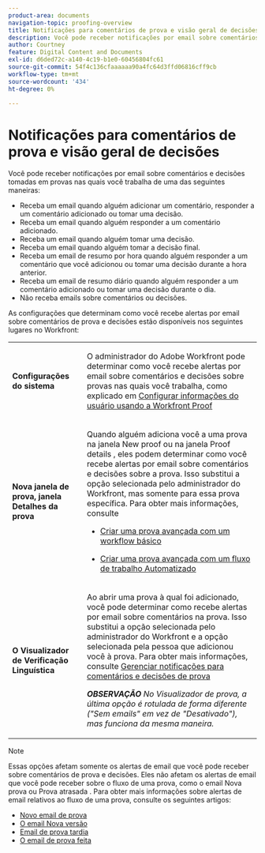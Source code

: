 ```yaml
---
product-area: documents
navigation-topic: proofing-overview
title: Notificações para comentários de prova e visão geral de decisões
description: Você pode receber notificações por email sobre comentários e decisões tomadas em provas nas quais você trabalha de uma das seguintes maneiras - EDITE-ME.
author: Courtney
feature: Digital Content and Documents
exl-id: d6ded72c-a140-4c19-b1e0-60456804fc61
source-git-commit: 54f4c136cfaaaaaa90a4fc64d3ffd06816cff9cb
workflow-type: tm+mt
source-wordcount: '434'
ht-degree: 0%

---
```


# Notificações para comentários de prova e visão geral de decisões

Você pode receber notificações por email sobre comentários e decisões tomadas em provas nas quais você trabalha de uma das seguintes maneiras:

* Receba um email quando alguém adicionar um comentário, responder a um comentário adicionado ou tomar uma decisão.
* Receba um email quando alguém responder a um comentário adicionado.
* Receba um email quando alguém tomar uma decisão.
* Receba um email quando alguém tomar a decisão final.
* Receba um email de resumo por hora quando alguém responder a um comentário que você adicionou ou tomar uma decisão durante a hora anterior.
* Receba um email de resumo diário quando alguém responder a um comentário adicionado ou tomar uma decisão durante o dia.
* Não receba emails sobre comentários ou decisões.

As configurações que determinam como você recebe alertas por email sobre comentários de prova e decisões estão disponíveis nos seguintes lugares no Workfront:

<table cellpadding="10" cellspacing="0"> 
 <tbody> 
  <tr> 
   <td role="rowheader"> <p><span class="wysiwyg-font-size-medium"><strong>Configurações do sistema</strong></span> </p> </td> 
   <td> <p><span class="wysiwyg-font-size-medium">O administrador do Adobe Workfront pode determinar como você recebe alertas por email sobre comentários e decisões sobre provas nas quais você trabalha, como explicado em <a href="../../../workfront-proof/wp-mnguserscontacts/users/configure-user-info.md" class="MCXref xref">Configurar informações do usuário usando a Workfront Proof</a></span> </p> </td> 
  </tr> 
  <tr> 
   <td role="rowheader"> <p><span class="wysiwyg-font-size-medium"><strong>Nova janela de prova, janela Detalhes da prova</strong></span> </p> </td> 
   <td> <p><span class="wysiwyg-font-size-medium">Quando alguém adiciona você a uma prova na janela New proof ou na janela Proof details , eles podem determinar como você recebe alertas por email sobre comentários e decisões sobre a prova. Isso substitui a opção selecionada pelo administrador do Workfront, mas somente para essa prova específica. Para obter mais informações, consulte</span> </p> 
    <ul> 
     <li> <p><a href="../../../review-and-approve-work/proofing/creating-proofs-within-workfront/configure-basic-proof-workflow.md" class="MCXref xref">Criar uma prova avançada com um workflow básico</a> </p> </li> 
     <li> <p><a href="../../../review-and-approve-work/proofing/creating-proofs-within-workfront/create-automated-proof-workflow.md" class="MCXref xref">Criar uma prova avançada com um fluxo de trabalho Automatizado</a> </p> </li> 
    </ul> </td> 
  </tr> 
  <tr> 
   <td role="rowheader"> <p><span class="wysiwyg-font-size-medium"><strong>O Visualizador de Verificação Linguística</strong></span> </p> </td> 
   <td> <p><span class="wysiwyg-font-size-medium">Ao abrir uma prova à qual foi adicionado, você pode determinar como recebe alertas por email sobre comentários na prova. Isso substitui a opção selecionada pelo administrador do Workfront e a opção selecionada pela pessoa que adicionou você à prova. Para obter mais informações, consulte <a href="../../../review-and-approve-work/proofing/reviewing-proofs-within-workfront/manage-notifications-for-proof-comments.md" class="MCXref xref">Gerenciar notificações para comentários e decisões de prova</a></span> </p> <p><span class="wysiwyg-font-size-medium"><em><strong>OBSERVAÇÃO</strong> No Visualizador de prova, a última opção é rotulada de forma diferente ("Sem emails" em vez de "Desativado"), mas funciona da mesma maneira.</em></span> </p> </td> 
  </tr> 
 </tbody> 
</table>

>[!NOTE]
>
>Essas opções afetam somente os alertas de email que você pode receber sobre comentários de prova e decisões. Eles não afetam os alertas de email que você pode receber sobre o fluxo de uma prova, como o email Nova prova ou Prova atrasada . Para obter mais informações sobre alertas de email relativos ao fluxo de uma prova, consulte os seguintes artigos:
>
>* [Novo email de prova](../../../workfront-proof/wp-emailsntfctns/proof-notifications-and-reminders/new-proof-email.md)
>* [O email Nova versão](../../../workfront-proof/wp-emailsntfctns/proof-notifications-and-reminders/new-version-email.md)
>* [Email de prova tardia](../../../workfront-proof/wp-emailsntfctns/proof-notifications-and-reminders/late-proof-email.md)
>* [O email de prova feita](../../../workfront-proof/wp-emailsntfctns/proof-notifications-and-reminders/proof-made-email.md)

